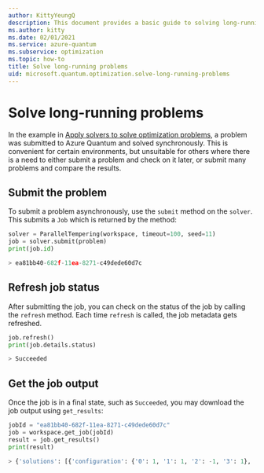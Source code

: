 ```yaml
---
author: KittyYeungQ
description: This document provides a basic guide to solving long-running problems in Azure Quantum using Python.
ms.author: kitty
ms.date: 02/01/2021
ms.service: azure-quantum
ms.subservice: optimization
ms.topic: how-to
title: Solve long-running problems
uid: microsoft.quantum.optimization.solve-long-running-problems
---
```


# Solve long-running problems

In the example in [Apply solvers to solve optimization problems](xref:microsoft.quantum.optimization.apply-solver), a problem was submitted to Azure Quantum and solved synchronously. This is convenient for certain environments, but unsuitable for others where there is a need to either submit a problem and check on it later, or submit many problems and compare the results.

## Submit the problem

To submit a problem asynchronously, use the `submit` method on the `solver`. This submits a `Job` which is returned by the method:

```py
solver = ParallelTempering(workspace, timeout=100, seed=11)
job = solver.submit(problem)
print(job.id)

> ea81bb40-682f-11ea-8271-c49dede60d7c
```

## Refresh job status

After submitting the job, you can check on the status of the job by calling the
`refresh` method. Each time `refresh` is called, the job metadata gets refreshed.

```py
job.refresh()
print(job.details.status)

> Succeeded
```

## Get the job output

Once the job is in a final state, such as `Succeeded`, you may download the job output using `get_results`:

```py
jobId = "ea81bb40-682f-11ea-8271-c49dede60d7c"
job = workspace.get_job(jobId)
result = job.get_results()
print(result)

> {'solutions': [{'configuration': {'0': 1, '1': 1, '2': -1, '3': 1}, 'cost': -32.0}]}
```